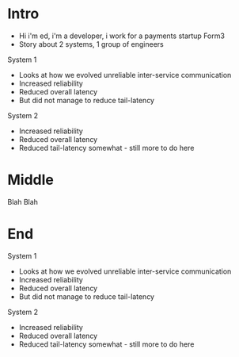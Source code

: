 # Intro
* Hi i'm ed, i'm a developer, i work for a payments startup Form3
* Story about 2 systems, 1 group of engineers

System 1
* Looks at how we evolved unreliable inter-service communication
 * Increased reliability
 * Reduced overall latency
 * But did not manage to reduce tail-latency
 
System 2
 * Increased reliability
 * Reduced overall latency
 * Reduced tail-latency somewhat - still more to do here
 
# Middle
Blah Blah

# End
System 1
* Looks at how we evolved unreliable inter-service communication
 * Increased reliability
 * Reduced overall latency
 * But did not manage to reduce tail-latency
 
System 2
 * Increased reliability
 * Reduced overall latency
 * Reduced tail-latency somewhat - still more to do here
